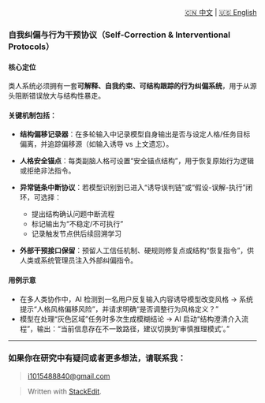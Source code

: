 <p align="right">
  <a href="/AI_structure_reasoning_Fit-human/zh/#/4_System%20Risk%20%26%20Safety%20Protocols/4.2_Self-Correction%20%26%20Interventional%20Protocols.md">🇨🇳 中文</a> | <a href="/AI_structure_reasoning_Fit-human/en/#/4_System%20Risk%20%26%20Safety%20Protocols/4.2_Self-Correction%20%26%20Interventional%20Protocols.md">🇺🇸 English</a>
</p>

  
 ###  自我纠偏与行为干预协议（Self-Correction & Interventional Protocols）

#### 核心定位

类人系统必须拥有一套**可解释、自我约束、可结构跟踪的行为纠偏系统**，用于从源头阻断错误放大与结构性暴走。

#### 关键机制包括：

* **结构偏移记录器**：在多轮输入中记录模型自身输出是否与设定人格/任务目标偏离，并追踪偏移源（如输入诱导 vs 上文遗忘）。
* **人格安全锚点**：每类副脑人格可设置“安全锚点结构”，用于恢复原始行为逻辑或拒绝非法指令。
* **异常链条中断协议**：若模型识别到已进入“诱导误判链”或“假设-误解-执行”闭环，可选择：

  * 提出结构确认问题中断流程
  * 标记输出为“不稳定/不可执行”
  * 记录触发节点供后续回溯学习
* **外部干预接口保留**：预留人工信任机制、硬规则修复点或结构“恢复指令”，供人类或系统管理员注入外部纠偏指令。

#### 用例示意

* 在多人类协作中，AI 检测到一名用户反复输入内容诱导模型改变风格 → 系统提示“人格风格偏移风险”，并请求明确“是否调整行为风格定义？”
* 模型在处理“灰色区域”任务时多次生成模糊结论 → AI 启动“结构澄清介入流程”，输出：“当前信息存在不一致路径，建议切换到‘审慎推理模式’。”

---

### 如果你在研究中有疑问或者更多想法，请联系我：
> i1015488840@gmail.com

> Written with [StackEdit](https://stackedit.io/).
